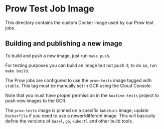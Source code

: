 # Prow Test Job Image

This directory contains the custom Docker image used by our Prow test jobs.

## Building and publishing a new image

To build and push a new image, just run `make push`.

For testing purposes you can build an image but not push it; to do so, run `make build`.

The Prow jobs are configured to use the `prow-tests` image tagged with `stable`. This tag must be manually set in GCR using the Cloud Console.

Note that you must have proper permission in the `knative-tests` project to push new images to the GCR.

The `prow-tests` image is pinned on a specific `kubekins` image; update `Dockerfile` if you need to use a newer/different image. This will basically define the versions of `bazel`, `go`, `kubectl` and other build tools.
